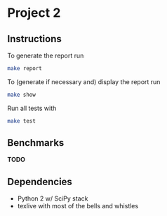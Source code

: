 # Project 2


## Instructions
To generate the report run
``` sh
make report
```

To (generate if necessary and) display the report run
``` sh
make show
```

Run all tests with
``` sh
make test
```

## Benchmarks
__TODO__


## Dependencies
* Python 2 w/ SciPy stack
* texlive with most of the bells and whistles
